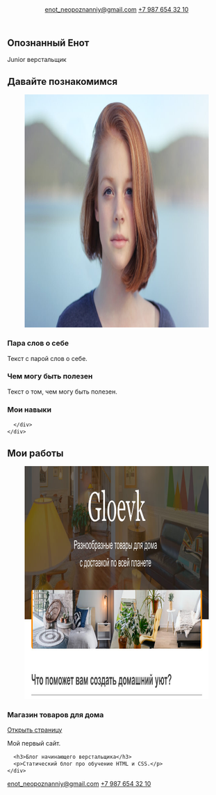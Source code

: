 <!DOCTYPE html>
<html lang="ru">

<head>
  <meta charset="UTF-8">
  <link href="https://fonts.googleapis.com/css?family=Montserrat:400,500,700|Old+Standard+TT&display=swap&subset=cyrillic" rel="stylesheet">
  <link rel="stylesheet" href="style.css">
  <title>Портфолио Junior верстальщика</title>
</head>

<body>
  <header class="page-header">
    <div class="container">
     <a class="header-email" href="mailto:enot_neopoznanniy@gmail.com">enot_neopoznanniy@gmail.com</a> 
      <a class="header-phone" href="tel:+79876543210">+7 987 654 32 10</a>
    </div>
  </header>

  <section class="hero-image">
    <div class="container">
      <h1 class="heading">Опознанный Енот</h1>
      <p>Junior верстальщик</p>
    </div>
  </section>

  <section class="intro">
    <div class="container">
      <h2 class="subheading">Давайте познакомимся</h2>
      <figure class="user-image">
        <img src="img/files/user.jpg" width="928" height="536" alt="Фотография опознанного енота">
      </figure>
      <div> 
        <h3>Пара слов о себе</h3>
        <p>Текст с парой слов о себе.</p>
      </div>
      <div>
        <h3>Чем могу быть полезен</h3>
        <p>Текст о том, чем могу быть полезен.</p>  
      </div>
      <div class="skills">
      <h3>Мои навыки</h3>
      <dl class="skills-list">
      
      </div>  
    </div>
  </section>

  <section class="portfolio">
    <div class="container">
      <h2 class="subheading">Мои работы</h2>
      <figure class="project-image">
        <img src="img/files/project.jpg" width="928" height="536" alt="Сайт магазина товаров для дома">
      </figure>
      <h3>Магазин товаров для дома</h3>
      <a class="button" href="source/project/index.html">Открыть страницу</a>
      <p>Мой первый сайт.</p>

      <h3>Блог начинающего верстальщика</h3>
      <p>Статический блог про обучение HTML и CSS.</p>
    </div>
  </section>

  <footer class="page-footer">
    <div class="container">
      <a class="footer-email"href="mailto:enot_neopoznanniy@gmail.com">enot_neopoznanniy@gmail.com</a>
      <a class="footer-phone" href="tel:+79876543210">+7 987 654 32 10</a>
    </div>
  </footer>
</body>

</html>